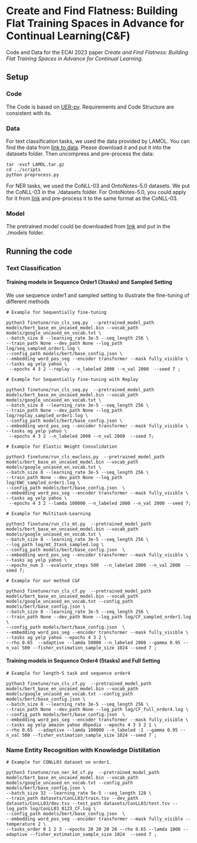 # Create and Find Flatness: Building Flat Training Spaces in Advance for Continual Learning(C&F)

Code and Data for the ECAI 2023 paper *Create and Find Flatness: Building Flat Training Spaces in Advance for Continual Learning*.

## Setup

### Code
The Code is based on [UER-py](https://github.com/dbiir/UER-py/). Requirements and Code Structure are consistent with its.


### Data

For text classification tasks, we used the data provided by LAMOL. You can find the data from [link to data](https://drive.google.com/file/d/1rWcgnVcNpwxmBI3c5ovNx-E8XKOEL77S/view). Please download it and put it into the datasets folder. Then uncompress and pre-process the data:
```
tar -xvzf LAMOL.tar.gz
cd ../scripts
python preprocess.py
```
For NER tasks, we used the CoNLL-03 and OntoNotes-5.0 datasets. We put the CoNLL-03 in the ./datasets folder. For OntoNotes-5.0, you could apply for it from [link](https://catalog.ldc.upenn.edu/LDC2013T19) and pre-process it to the same format as the CoNLL-03.

### Model
The pretrained model could be downloaded from [link](https://share.weiyun.com/vsul7HBQ) and put in the ./models folder.


## Running the code

### Text Classification

#### Training models in Sequence Order1 (3tasks) and Sampled Setting

We use sequence order1 and sampled setting to illustrate the fine-tuning of different methods

```
# Example for Sequentially fine-tuning

python3 finetune/run_cls_seq.py  --pretrained_model_path models/bert_base_en_uncased_model.bin --vocab_path models/google_uncased_en_vocab.txt \
--batch_size 8 --learning_rate 3e-5 --seq_length 256 \
--train_path None --dev_path None --log_path log/seq_sampled_order1.log \
--config_path models/bert/base_config.json \
--embedding word_pos_seg --encoder transformer --mask fully_visible \
--tasks ag yelp yahoo \
 --epochs 4 3 2 --replay --n_labeled 2000 --n_val 2000  --seed 7 ;
```

```
# Example for Sequentially fine-tuning with Replay

python3 finetune/run_cls_seq.py  --pretrained_model_path models/bert_base_en_uncased_model.bin --vocab_path models/google_uncased_en_vocab.txt \
--batch_size 8 --learning_rate 3e-5 --seq_length 256 \
--train_path None --dev_path None --log_path log/replay_sampled_order1.log \
--config_path models/bert/base_config.json \
--embedding word_pos_seg --encoder transformer --mask fully_visible \
--tasks ag yelp yahoo \
 --epochs 4 3 2 --n_labeled 2000 --n_val 2000  --seed 7;
```

```
# Example for Elastic Weight Consolidation

python3 finetune/run_cls_ewcloss.py  --pretrained_model_path models/bert_base_en_uncased_model.bin --vocab_path models/google_uncased_en_vocab.txt \
--batch_size 8 --learning_rate 3e-5 --seq_length 256 \
--train_path None --dev_path None --log_path log/EWC_sampled_order1.log \
--config_path models/bert/base_config.json  \
--embedding word_pos_seg --encoder transformer --mask fully_visible \
--tasks ag yelp yahoo \
 --epochs 4 3 2 --lamda 100000 --n_labeled 2000 --n_val 2000 --seed 7; 
```

```
# Example for Multitask-Learning

python3 finetune/run_cls_mt.py  --pretrained_model_path models/bert_base_en_uncased_model.bin --vocab_path models/google_uncased_en_vocab.txt \
--batch_size 8 --learning_rate 3e-5 --seq_length 256 \
--log_path log/mt_3task_sampled.log \
--config_path models/bert/base_config.json  \
--embedding word_pos_seg --encoder transformer --mask fully_visible \
--tasks ag yelp yahoo \
--epochs_num 3 --evaluate_steps 500  --n_labeled 2000 --n_val 2000  --seed 7;
```

```
# Example for our method C&F

python3 finetune/run_cls_cf.py  --pretrained_model_path models/bert_base_en_uncased_model.bin --vocab_path models/google_uncased_en_vocab.txt --config_path models/bert/base_config.json \
--batch_size 8 --learning_rate 3e-5 --seq_length 256 \
--train_path None --dev_path None --log_path log/CF_sampled_order1.log \
--config_path models/bert/base_config.json  \
--embedding word_pos_seg --encoder transformer --mask fully_visible \
--tasks ag yelp yahoo --epochs 4 3 2 \
--rho 0.65  --adaptive --lamda 50000 --n_labeled 2000 --gamma 0.95 --n_val 500 --fisher_estimation_sample_size 1024 --seed 7 ;
```


#### Training models in Sequence Order4 (5tasks) and Full Setting

```
# Example for length-5 task and sequence order4

python3 finetune/run_cls_cf.py  --pretrained_model_path models/bert_base_en_uncased_model.bin --vocab_path models/google_uncased_en_vocab.txt --config_path models/bert/base_config.json \
--batch_size 8 --learning_rate 3e-5 --seq_length 256 \
--train_path None --dev_path None --log_path log/CF_full_order4.log \
--config_path models/bert/base_config.json  \
--embedding word_pos_seg --encoder transformer --mask fully_visible \
--tasks ag yelp amazon yahoo dbpedia --epochs 4 3 3 2 1 \
--rho 0.65  --adaptive --lamda 100000 --n_labeled -1 --gamma 0.95 --n_val 500 --fisher_estimation_sample_size 1024 --seed 7 ;
```


### Name Entity Recognition with Knowledge Distillation


```
# Example for CONLL03 dataset on order1.

python3 finetune/run_ner_kd_cf.py  --pretrained_model_path models/bert_base_en_uncased_model.bin --vocab_path models/google_uncased_en_vocab.txt --config_path models/bert/base_config.json \
--batch_size 32 --learning_rate 5e-5 --seq_length 128 \
--train_path datasets/ConLL03/train.tsv --dev_path datasets/ConLL03/dev.tsv --test_path datasets/ConLL03/test.tsv --log_path log/ConLL03_0123_CF.log \
--config_path models/bert/base_config.json  \
--embedding word_pos_seg --encoder transformer --mask fully_visible --temperature 2 \
--tasks_order 0 1 2 3 --epochs 20 20 20 20 --rho 0.65 --lamda 1000 --adaptive --fisher_estimation_sample_size 1024  --seed 7 ;
```



